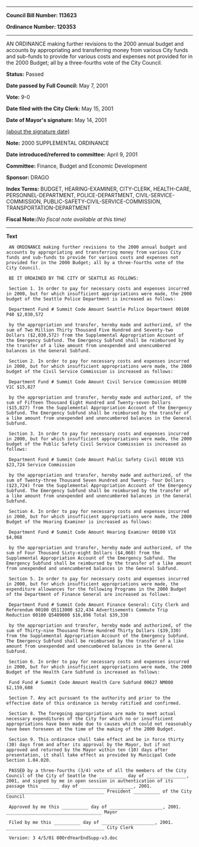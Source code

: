 

********

**Council Bill Number: 113623**
   
**Ordinance Number: 120353**
********

 AN ORDINANCE making further revisions to the 2000 annual budget and accounts by appropriating and transferring money from various City funds and sub-funds to provide for various costs and expenses not provided for in the 2000 Budget; all by a three-fourths vote of the City Council.

**Status:** Passed
   
**Date passed by Full Council:** May 7, 2001
   
**Vote:** 9-0
   
**Date filed with the City Clerk:** May 15, 2001
   
**Date of Mayor's signature:** May 14, 2001
   
[(about the signature date)](/~public/approvaldate.htm)
   
   
**Note:** 2000 SUPPLEMENTAL ORDINANCE

   
**Date introduced/referred to committee:** April 9, 2001
   
**Committee:** Finance, Budget and Economic Development
   
**Sponsor:** DRAGO
   
   
**Index Terms:** BUDGET, HEARING-EXAMINER, CITY-CLERK, HEALTH-CARE, PERSONNEL-DEPARTMENT, POLICE-DEPARTMENT, CIVIL-SERVICE-COMMISSION, PUBLIC-SAFETY-CIVIL-SERVICE-COMMISSION, TRANSPORTATION-DEPARTMENT

**Fiscal Note:**_(No fiscal note available at this time)_

********

**Text**
   
```
 AN ORDINANCE making further revisions to the 2000 annual budget and accounts by appropriating and transferring money from various City funds and sub-funds to provide for various costs and expenses not provided for in the 2000 Budget; all by a three-fourths vote of the City Council.

 BE IT ORDAINED BY THE CITY OF SEATTLE AS FOLLOWS:

 Section 1. In order to pay for necessary costs and expenses incurred in 2000, but for which insufficient appropriations were made, the 2000 budget of the Seattle Police Department is increased as follows:

 Department Fund # Summit Code Amount Seattle Police Department 00100 P40 $2,030,572

 by the appropriation and transfer, hereby made and authorized, of the sum of Two Million Thirty Thousand Five Hundred and Seventy-two Dollars ($2,030,572) from the Supplemental Appropriation Account of the Emergency Subfund. The Emergency Subfund shall be reimbursed by the transfer of a like amount from unexpended and unencumbered balances in the General Subfund.

 Section 2. In order to pay for necessary costs and expenses incurred in 2000, but for which insufficient appropriations were made, the 2000 budget of the Civil Service Commission is increased as follows:

 Department Fund # Summit Code Amount Civil Service Commission 00100 V1C $15,827

 by the appropriation and transfer, hereby made and authorized, of the sum of Fifteen Thousand Eight Hundred and Twenty-seven Dollars ($15,827) from the Supplemental Appropriation Account of the Emergency Subfund. The Emergency Subfund shall be reimbursed by the transfer of a like amount from unexpended and unencumbered balances in the General Subfund.

 Section 3. In order to pay for necessary costs and expenses incurred in 2000, but for which insufficient appropriations were made, the 2000 budget of the Public Safety Civil Service Commission is increased as follows:

 Department Fund # Summit Code Amount Public Safety Civil 00100 V1S $23,724 Service Commission

 by the appropriation and transfer, hereby made and authorized, of the sum of Twenty-three Thousand Seven Hundred and Twenty- four Dollars ($23,724) from the Supplemental Appropriation Account of the Emergency Subfund. The Emergency Subfund shall be reimbursed by the transfer of a like amount from unexpended and unencumbered balances in the General Subfund.

 Section 4. In order to pay for necessary costs and expenses incurred in 2000, but for which insufficient appropriations were made, the 2000 Budget of the Hearing Examiner is increased as follows:

 Department Fund # Summit Code Amount Hearing Examiner 00100 V1X $4,068

 by the appropriation and transfer, hereby made and authorized, of the sum of Four Thousand Sixty-eight Dollars ($4,068) from the Supplemental Appropriation Account of the Emergency Subfund. The Emergency Subfund shall be reimbursed by the transfer of a like amount from unexpended and unencumbered balances in the General Subfund.

 Section 5. In order to pay for necessary costs and expenses incurred in 2000, but for which insufficient appropriations were made, the expenditure allowances for the following Programs in the 2000 Budget of the Department of Finance General are increased as follows:

 Department Fund # Summit Code Amount Finance General: City Clerk and Referendum 00100 Q5113000 $22,434 Advertisements Commute Trip Reduction 00100 Q5489000 $16,896 Total $39,330

 by the appropriation and transfer, hereby made and authorized, of the sum of Thirty-nine Thousand Three Hundred Thirty Dollars ($39,330) from the Supplemental Appropriation Account of the Emergency Subfund. The Emergency Subfund shall be reimbursed by the transfer of a like amount from unexpended and unencumbered balances in the General Subfund.

 Section 6. In order to pay for necessary costs and expenses incurred in 2000, but for which insufficient appropriations were made, the 2000 Budget of the Health Care Subfund is increased as follows:

 Fund Fund # Summit Code Amount Health Care Subfund 00627 NM000 $2,159,688

 Section 7. Any act pursuant to the authority and prior to the effective date of this ordinance is hereby ratified and confirmed.

 Section 8. The foregoing appropriations are made to meet actual necessary expenditures of the City for which no or insufficient appropriations have been made due to causes which could not reasonably have been foreseen at the time of the making of the 2000 Budget.

 Section 9. This ordinance shall take effect and be in force thirty (30) days from and after its approval by the Mayor, but if not approved and returned by the Mayor within ten (10) days after presentation, it shall take effect as provided by Municipal Code Section 1.04.020.

 PASSED by a three-fourths (3/4) vote of all the members of the City Council of the City of Seattle the __________ day of _______________, 2001, and signed by me in open session in authentication of its passage this _______ day of ____________________, 2001. _____________________________________ President __________ of the City Council

 Approved by me this __________ day of ____________________, 2001. ____________________________________ Mayor

 Filed by me this __________ day of ____________________, 2001. _____________________________________ City Clerk

 Version: 3 4/5/01 00OrdYearEndSupp-v3.doc

```
